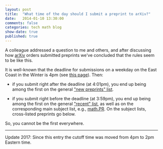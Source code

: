 ```yaml
---
layout: post
title:  "What time of the day should I submit a preprint to arXiv?"
date:   2014-01-10 13:30:00
comments: false
categories: tech math blog
show-date: true
published: true
---
```


A colleague addressed a question to me and others, and after discussing how [arXiv](http://arxiv.org) orders submitted preprints we've concluded that the rules seem to be like this.

<!--more-->

It is well-known that
the deadline for submissions on a weekday
on the East Coast in the Winter is 4pm
(see [this page](http://arxiv.org/localtime)).
Then:

* if you submit right after the deadline (at 4:01pm), you end up being among the first on the general ["new preprints" list](http://arxiv.org/list/math/new).

* if you submit right before the deadline (at 3:59pm), you end up being among the first on the general ["recent" list](http://arxiv.org/list/math/recent), as well as on
the corresponding main subject list, e.g.,
[math.PR](http://arxiv.org/list/math.PR/recent).
On the subject lists,
cross-listed preprints go below.

So, you cannot be the first everywhere.

---

Update 2017: Since this entry the cutoff time was moved from 4pm to 2pm Eastern time.
